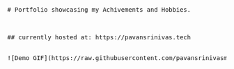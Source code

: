 
<pre>


# Portfolio showcasing my Achivements and Hobbies.



## currently hosted at: https://pavansrinivas.tech


![Demo GIF](https://raw.githubusercontent.com/pavansrinivasmamidala/portfolio/main/demo.gif)
</pre>
